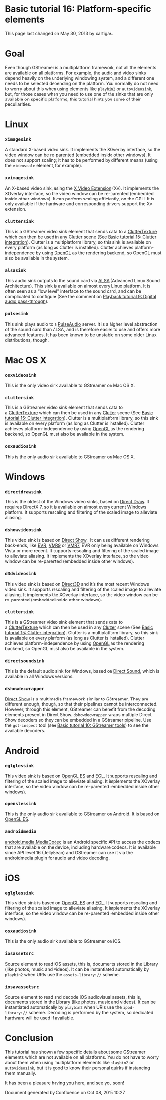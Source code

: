 # Basic tutorial 16: Platform-specific elements

This page last changed on May 30, 2013 by xartigas.

# Goal

Even though GStreamer is a multiplatform framework, not all the elements
are available on all platforms. For example, the audio and video sinks
depend heavily on the underlying windowing system, and a different one
needs to be selected depending on the platform. You normally do not need
to worry about this when using elements like `playbin2` or
`autovideosink`, but, for those cases when you need to use one of the
sinks that are only available on specific platforms, this tutorial hints
you some of their peculiarities.

# Linux

### `ximagesink`

A standard X-based video sink. It implements the XOverlay interface, so
the video window can be re-parented (embedded inside other windows). It
does not support scaling; it has to be performed by different means
(using the `videoscale` element, for example).

### `xvimagesink`

An X-based video sink, using the [X Video
Extension](http://en.wikipedia.org/wiki/X_video_extension) (Xv). It
implements the XOverlay interface, so the video window can be
re-parented (embedded inside other windows). It can perform scaling
efficiently, on the GPU. It is only available if the hardware and
corresponding drivers support the Xv extension.

### `cluttersink`

This is a GStreamer video sink element that sends data to a
[ClutterTexture](http://developer.gnome.org/clutter-gst/stable/ClutterGstVideoTexture.html)
which can then be used in any [Clutter](https://clutter-project.org/)
scene (See [Basic tutorial 15: Clutter
integration](Basic%2Btutorial%2B15%253A%2BClutter%2Bintegration.html)). Clutter
is a multiplatform library, so this sink is available on every platform
(as long as Clutter is installed). Clutter achieves
platform-independence by using [OpenGL](http://www.opengl.org) as the
rendering backend, so OpenGL must also be available in the system.

### `alsasink`

This audio sink outputs to the sound card via
[ALSA](http://www.alsa-project.org/) (Advanced Linux Sound
Architecture). This sink is available on almost every Linux platform. It
is often seen as a “low level” interface to the sound card, and can be
complicated to configure (See the comment on [Playback tutorial 9:
Digital audio
pass-through](Playback%2Btutorial%2B9%253A%2BDigital%2Baudio%2Bpass-through.html)).

### `pulsesink`

This sink plays audio to a [PulseAudio](http://www.pulseaudio.org/)
server. It is a higher level abstraction of the sound card than ALSA,
and is therefore easier to use and offers more advanced features. It has
been known to be unstable on some older Linux distributions, though.

# Mac OS X

### `osxvideosink`

This is the only video sink available to GStreamer on Mac OS X.

### `cluttersink`

This is a GStreamer video sink element that sends data to
a [ClutterTexture](http://developer.gnome.org/clutter-gst/stable/ClutterGstVideoTexture.html) which
can then be used in any [Clutter](https://clutter-project.org/) scene
(See [Basic tutorial 15: Clutter
integration](Basic%2Btutorial%2B15%253A%2BClutter%2Bintegration.html)). Clutter
is a multiplatform library, so this sink is available on every platform
(as long as Clutter is installed). Clutter achieves
platform-independence by using [OpenGL](http://www.opengl.org/) as the
rendering backend, so OpenGL must also be available in the system.

### `osxaudiosink`

This is the only audio sink available to GStreamer on Mac OS X.

# Windows

### `directdrawsink`

This is the oldest of the Windows video sinks, based on [Direct
Draw](http://en.wikipedia.org/wiki/DirectDraw). It requires DirectX 7,
so it is available on almost every current Windows platform. It supports
rescaling and filtering of the scaled image to alleviate aliasing.

### `dshowvideosink`

This video sink is based on [Direct
Show](http://en.wikipedia.org/wiki/Direct_Show).  It can use different
rendering back-ends, like
[EVR](http://en.wikipedia.org/wiki/Enhanced_Video_Renderer),
[VMR9](http://en.wikipedia.org/wiki/Direct_Show#Video_rendering_filters)
or
[VMR7](http://en.wikipedia.org/wiki/Direct_Show#Video_rendering_filters),
EVR only being available on Windows Vista or more recent. It supports
rescaling and filtering of the scaled image to alleviate aliasing. It
implements the XOverlay interface, so the video window can be
re-parented (embedded inside other windows).

### `d3dvideosink`

This video sink is based on
[Direct3D](http://en.wikipedia.org/wiki/Direct3D) and it’s the most
recent Windows video sink. It supports rescaling and filtering of the
scaled image to alleviate aliasing. It implements the XOverlay
interface, so the video window can be re-parented (embedded inside other
windows).

### `cluttersink`

This is a GStreamer video sink element that sends data to
a [ClutterTexture](http://developer.gnome.org/clutter-gst/stable/ClutterGstVideoTexture.html) which
can then be used in any [Clutter](https://clutter-project.org/) scene
(See [Basic tutorial 15: Clutter
integration](Basic%2Btutorial%2B15%253A%2BClutter%2Bintegration.html)). Clutter
is a multiplatform library, so this sink is available on every platform
(as long as Clutter is installed). Clutter achieves
platform-independence by using [OpenGL](http://www.opengl.org/) as the
rendering backend, so OpenGL must also be available in the system.

### `directsoundsink`

This is the default audio sink for Windows, based on [Direct
Sound](http://en.wikipedia.org/wiki/DirectSound), which is available in
all Windows versions.

### `dshowdecwrapper`

[Direct Show](http://en.wikipedia.org/wiki/Direct_Show) is a multimedia
framework similar to GStreamer. They are different enough, though, so
that their pipelines cannot be interconnected. However, through this
element, GStreamer can benefit from the decoding elements present in
Direct Show. `dshowdecwrapper` wraps multiple Direct Show decoders so
they can be embedded in a GStreamer pipeline. Use the `gst-inspect` tool
(see [Basic tutorial 10: GStreamer
tools](Basic%2Btutorial%2B10%253A%2BGStreamer%2Btools.html)) to see the
available decoders.

# Android

### `eglglessink`

This video sink is based on [OpenGL
ES](http://en.wikipedia.org/wiki/OpenGL_ES) and
[EGL](http://en.wikipedia.org/wiki/EGL_%28OpenGL%29). It supports
rescaling and filtering of the scaled image to alleviate aliasing. It
implements the XOverlay interface, so the video window can be
re-parented (embedded inside other windows).

### `openslessink`

This is the only audio sink available to GStreamer on Android. It is
based on [OpenSL
ES](http://en.wikipedia.org/wiki/OpenSL_ES).

### `androidmedia`

[android.media.MediaCodec](http://developer.android.com/reference/android/media/MediaCodec.html)
is an Android specific API to access the codecs that are available on
the device, including hardware codecs. It is available since API level
16 (JellyBean) and GStreamer can use it via the androidmedia plugin for
audio and video decoding.

# iOS

### `eglglessink`

This video sink is based on [OpenGL
ES](http://en.wikipedia.org/wiki/OpenGL_ES) and [EGL](http://en.wikipedia.org/wiki/EGL_%28OpenGL%29).
It supports rescaling and filtering of the scaled image to alleviate
aliasing. It implements the XOverlay interface, so the video window can
be re-parented (embedded inside other windows).

### `osxaudiosink`

This is the only audio sink available to GStreamer on iOS.

### `iosassetsrc`

Source element to read iOS assets, this is, documents stored in the
Library (like photos, music and videos). It can be instantiated
automatically by `playbin2` when URIs use the
`assets-library://` scheme.

### `iosavassetsrc`

Source element to read and decode iOS audiovisual assets, this is,
documents stored in the Library (like photos, music and videos). It can
be instantiated automatically by `playbin2` when URIs use the
`ipod-library://` scheme. Decoding is performed by the system, so
dedicated hardware will be used if available.

# Conclusion

This tutorial has shown a few specific details about some GStreamer
elements which are not available on all platforms. You do not have to
worry about them when using multiplatform elements like `playbin2` or
`autovideosink`, but it is good to know their personal quirks if
instancing them manually.

It has been a pleasure having you here, and see you soon\!

Document generated by Confluence on Oct 08, 2015 10:27
